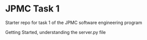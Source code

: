 # JPMC Task 1
Starter repo for task 1 of the JPMC software engineering program

Getting Started, understanding the server.py file
